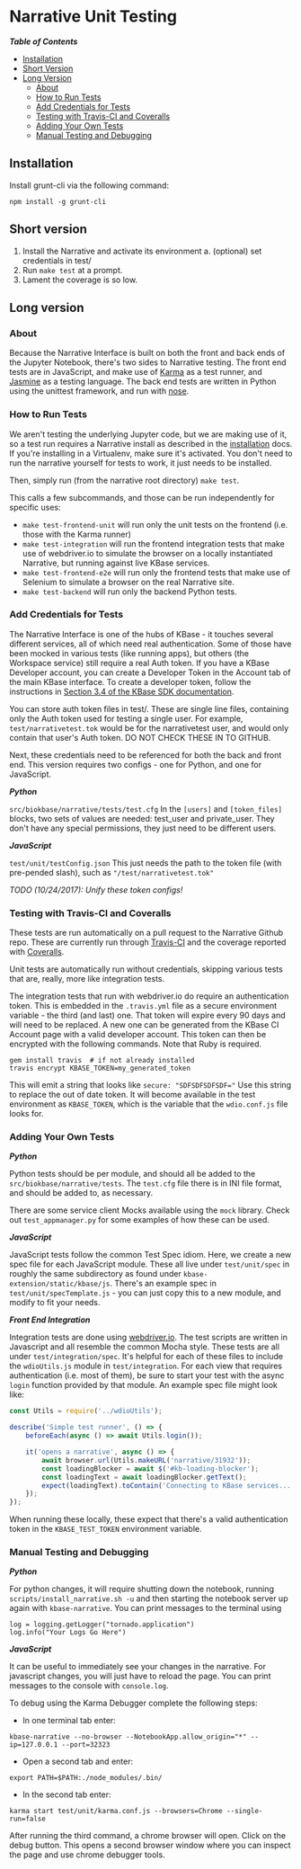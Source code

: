 # Narrative Unit Testing

***Table of Contents***

- [Installation](#installation)
- [Short Version](#short-version)
- [Long Version](#long-version)
  - [About](#about)
  - [How to Run Tests](#how-to-run-tests)
  - [Add Credentials for Tests](#add-credentials-for-tests)
  - [Testing with Travis-CI and Coveralls](#testing-with-travis-ci-and-coveralls)
  - [Adding Your Own Tests](#adding-your-own-tests)
  - [Manual Testing and Debugging](#manual-testing-and-debugging)

## Installation

Install grunt-cli via the following command:

```
npm install -g grunt-cli
```

## Short version

1. Install the Narrative and activate its environment
    a. (optional) set credentials in test/
2. Run `make test` at a prompt.
3. Lament the coverage is so low.

## Long version

### About

Because the Narrative Interface is built on both the front and back ends of the Jupyter Notebook, there's two sides to Narrative testing. The front end tests are in JavaScript, and make use of [Karma](http://karma-runner.github.io/1.0/index.html) as a test runner, and [Jasmine](https://jasmine.github.io/2.0/introduction.html) as a testing language. The back end tests are written in Python using the unittest framework, and run with [nose](http://nose.readthedocs.io/en/latest/).

### How to Run Tests

We aren't testing the underlying Jupyter code, but we are making use of it, so a test run requires a Narrative install as described in the [installation](../install/local_install.md) docs. If you're installing in a Virtualenv, make sure it's activated. You don't need to run the narrative yourself for tests to work, it just needs to be installed.

Then, simply run (from the narrative root directory) `make test`.

This calls a few subcommands, and those can be run independently for specific uses:

- `make test-frontend-unit` will run only the unit tests on the frontend (i.e. those with the Karma runner)
- `make test-integration` will run the frontend integration tests that make use of webdriver.io to simulate the browser on a locally instantiated Narrative, but running against live KBase services.
- `make test-frontend-e2e` will run only the frontend tests that make use of Selenium to simulate a browser on the real Narrative site.
- `make test-backend` will run only the backend Python tests.

### Add Credentials for Tests

The Narrative Interface is one of the hubs of KBase - it touches several different services, all of which need real authentication. Some of those have been mocked in various tests (like running apps), but others (the Workspace service) still require a real Auth token. If you have a KBase Developer account, you can create a Developer Token in the Account tab of the main KBase interface. To create a developer token, follow the instructions in [Section 3.4 of the KBase SDK documentation](https://kbase.github.io/kb_sdk_docs/tutorial/3_initialize.html).

You can store auth token files in test/. These are single line files, containing only the Auth token used for testing a single user. For example, `test/narrativetest.tok` would be for the narrativetest user, and would only contain that user's Auth token. DO NOT CHECK THESE IN TO GITHUB.

Next, these credentials need to be referenced for both the back and front end. This version requires two configs - one for Python, and one for JavaScript.

***Python***

`src/biokbase/narrative/tests/test.cfg`
In the `[users]` and `[token_files]` blocks, two sets of values are needed: test_user and private_user. They don't have any special permissions, they just need to be different users.

***JavaScript***

`test/unit/testConfig.json`
This just needs the path to the token file (with pre-pended slash), such as `"/test/narrativetest.tok"`

*TODO (10/24/2017): Unify these token configs!*

### Testing with Travis-CI and Coveralls

These tests are run automatically on a pull request to the Narrative Github repo. These are currently run through [Travis-CI](https://travis-ci.org/) and the coverage reported with [Coveralls](https://coveralls.io/).

Unit tests are automatically run without credentials, skipping various tests that are, really, more like integration tests.

The integration tests that run with webdriver.io do require an authentication token. This is embedded in the `.travis.yml` file as a secure environment variable - the third (and last) one. That token will expire every 90 days and will need to be replaced. A new one can be generated from the KBase CI Account page with a valid developer account. This token can then be encrypted with the following commands. Note that Ruby is required.

```
gem install travis  # if not already installed
travis encrypt KBASE_TOKEN=my_generated_token
```
This will emit a string that looks like `secure: "SDFSDFSDFSDF="` Use this string to replace the out of date token. It will become available in the test environment as `KBASE_TOKEN`, which is the variable that the `wdio.conf.js` file looks for.


### Adding Your Own Tests

***Python***

Python tests should be per module, and should all be added to the `src/biokbase/narrative/tests`. The `test.cfg` file there is in INI file format, and should be added to, as necessary.

There are some service client Mocks available using the `mock` library. Check out `test_appmanager.py` for some examples of how these can be used.

***JavaScript***

JavaScript tests follow the common Test Spec idiom. Here, we create a new spec file for each JavaScript module. These all live under `test/unit/spec` in roughly the same subdirectory as found under `kbase-extension/static/kbase/js`. There's an example spec in `test/unit/specTemplate.js` - you can just copy this to a new module, and modify to fit your needs.

***Front End Integration***

Integration tests are done using [webdriver.io](https://webdriver.io). The test scripts are written in Javascript and all resemble the common Mocha style. These tests are all under `test/integration/spec`. It's helpful for each of these files to include the `wdioUtils.js` module in `test/integration`. For each view that requires authentication (i.e. most of them), be sure to start your test with the async `login` function provided by that module. An example spec file might look like:

```javascript
const Utils = require('../wdioUtils');

describe('Simple test runner', () => {
    beforeEach(async () => await Utils.login());

    it('opens a narrative', async () => {
        await browser.url(Utils.makeURL('narrative/31932'));
        const loadingBlocker = await $('#kb-loading-blocker');
        const loadingText = await loadingBlocker.getText();
        expect(loadingText).toContain('Connecting to KBase services...');
    });
});
```

When running these locally, these expect that there's a valid authentication token in the `KBASE_TEST_TOKEN` environment variable.

### Manual Testing and Debugging

***Python***

For python changes, it will require shutting down the notebook, running `scripts/install_narrative.sh -u` and then starting the notebook server up again with `kbase-narrative`. You can print messages to the terminal using

```
log = logging.getLogger("tornado.application")
log.info("Your Logs Go Here")
```

***JavaScript***

It can be useful to immediately see your changes in the narrative. For javascript changes, you will just have to reload the page. You can print messages to the console with `console.log`.

To debug using the Karma Debugger complete the following steps:

- In one terminal tab enter:

```
kbase-narrative --no-browser --NotebookApp.allow_origin="*" --ip=127.0.0.1 --port=32323
```

- Open a second tab and enter:

```
export PATH=$PATH:./node_modules/.bin/
```

- In the second tab enter:

```
karma start test/unit/karma.conf.js --browsers=Chrome --single-run=false
```

After running the third command, a chrome browser will open. Click on the debug button. This opens a second browser window where you can inspect the page and use chrome debugger tools.
